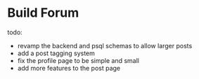 # Build Forum  

todo:
- revamp the backend and psql schemas to allow larger posts
- add a post tagging system
- fix the profile page to be simple and small
- add more features to the post page